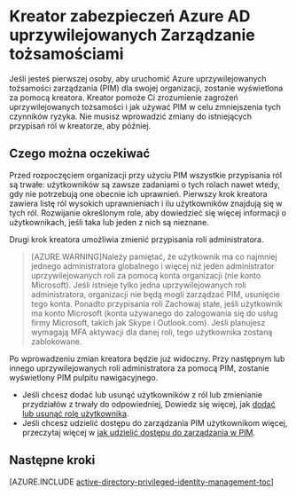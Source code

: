 <properties
   pageTitle="Kreator zabezpieczeń Azure AD uprzywilejowanych Zarządzanie tożsamościami"
   description="Korzystanie z rozszerzeniem Azure Active Directory uprzywilejowanych Zarządzanie tożsamościami po raz pierwszy zostanie wyświetlona za pomocą Kreatora zabezpieczeń. W tym artykule opisano kroki korzystania z kreatora."
   services="active-directory"
   documentationCenter=""
   authors="kgremban"
   manager="femila"
   editor=""/>

<tags
   ms.service="active-directory"
   ms.devlang="na"
   ms.topic="article"
   ms.tgt_pltfrm="na"
   ms.workload="identity"
   ms.date="07/01/2016"
   ms.author="kgremban"/>

# <a name="the-azure-ad-privileged-identity-management-security-wizard"></a>Kreator zabezpieczeń Azure AD uprzywilejowanych Zarządzanie tożsamościami

Jeśli jesteś pierwszej osoby, aby uruchomić Azure uprzywilejowanych tożsamości zarządzania (PIM) dla swojej organizacji, zostanie wyświetlona za pomocą kreatora. Kreator pomoże Ci zrozumienie zagrożeń uprzywilejowanych tożsamości i jak używać PIM w celu zmniejszenia tych czynników ryzyka. Nie musisz wprowadzić zmiany do istniejących przypisań ról w kreatorze, aby później.

## <a name="what-to-expect"></a>Czego można oczekiwać

Przed rozpoczęciem organizacji przy użyciu PIM wszystkie przypisania ról są trwałe: użytkowników są zawsze zadaniami o tych rolach nawet wtedy, gdy nie potrzebują one obecnie ich uprawnień.  Pierwszy krok kreatora zawiera listę ról wysokich uprawnieniach i ilu użytkowników znajdują się w tych ról. Rozwijanie określonym role, aby dowiedzieć się więcej informacji o użytkownikach, jeśli taka lub jeden z nich są nieznane.

Drugi krok kreatora umożliwia zmienić przypisania roli administratora.  

> [AZURE.WARNING]Należy pamiętać, że użytkownik ma co najmniej jednego administratora globalnego i więcej niż jeden administrator uprzywilejowanych roli za pomocą konta organizacji (nie konto Microsoft). Jeśli istnieje tylko jedna uprzywilejowanych roli administratora, organizacji nie będą mogli zarządzać PIM, usunięcie tego konta.
> Ponadto przypisania roli Zachowaj stałe, jeśli użytkownik ma konto Microsoft (konta używanego do zalogowania się do usług firmy Microsoft, takich jak Skype i Outlook.com). Jeśli planujesz wymagają MFA aktywacji dla danej roli, tego użytkownika zostaną zablokowane.


Po wprowadzeniu zmian kreatora będzie już widoczny. Przy następnym lub innego uprzywilejowanych roli administratora za pomocą PIM, zostanie wyświetlony PIM pulpitu nawigacyjnego.  

- Jeśli chcesz dodać lub usunąć użytkowników z ról lub zmienianie przydziałów z trwały do odpowiedniej, Dowiedz się więcej, jak [dodać lub usunąć rolę użytkownika](active-directory-privileged-identity-management-how-to-add-role-to-user.md).
- Jeśli chcesz udzielić dostępu do zarządzania PIM użytkownikom więcej, przeczytaj więcej w [jak udzielić dostępu do zarządzania w PIM](active-directory-privileged-identity-management-how-to-give-access-to-pim.md).



## <a name="next-steps"></a>Następne kroki
[AZURE.INCLUDE [active-directory-privileged-identity-management-toc](../../includes/active-directory-privileged-identity-management-toc.md)]
